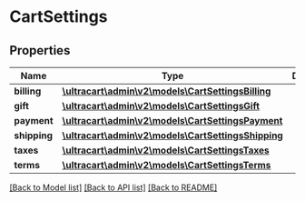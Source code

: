 # CartSettings

## Properties
Name | Type | Description | Notes
------------ | ------------- | ------------- | -------------
**billing** | [**\ultracart\admin\v2\models\CartSettingsBilling**](CartSettingsBilling.md) |  | [optional] 
**gift** | [**\ultracart\admin\v2\models\CartSettingsGift**](CartSettingsGift.md) |  | [optional] 
**payment** | [**\ultracart\admin\v2\models\CartSettingsPayment**](CartSettingsPayment.md) |  | [optional] 
**shipping** | [**\ultracart\admin\v2\models\CartSettingsShipping**](CartSettingsShipping.md) |  | [optional] 
**taxes** | [**\ultracart\admin\v2\models\CartSettingsTaxes**](CartSettingsTaxes.md) |  | [optional] 
**terms** | [**\ultracart\admin\v2\models\CartSettingsTerms**](CartSettingsTerms.md) |  | [optional] 

[[Back to Model list]](../README.md#documentation-for-models) [[Back to API list]](../README.md#documentation-for-api-endpoints) [[Back to README]](../README.md)


